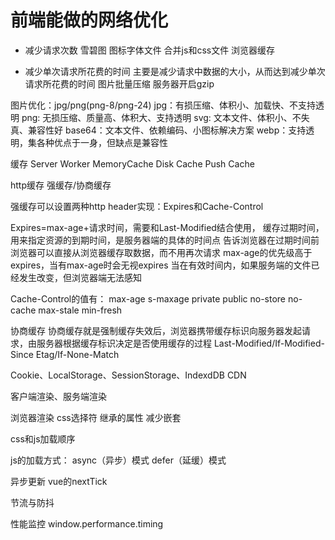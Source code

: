 # 前端能做的网络优化
+ 减少请求次数
雪碧图 图标字体文件
合并js和css文件
浏览器缓存

+ 减少单次请求所花费的时间
主要是减少请求中数据的大小，从而达到减少单次请求所花费的时间
图片批量压缩
服务器开启gzip

图片优化：jpg/png(png-8/png-24)
jpg：有损压缩、体积小、加载快、不支持透明
png: 无损压缩、质量高、体积大、支持透明
svg: 文本文件、体积小、不失真、兼容性好
base64：文本文件、依赖编码、小图标解决方案
webp：支持透明，集各种优点于一身，但缺点是兼容性


缓存
Server Worker
MemoryCache
Disk Cache
Push Cache

http缓存
强缓存/协商缓存

强缓存可以设置两种http header实现：Expires和Cache-Control

Expires=max-age+请求时间，需要和Last-Modified结合使用，
缓存过期时间，用来指定资源的到期时间，是服务器端的具体的时间点
告诉浏览器在过期时间前浏览器可以直接从浏览器缓存取数据，而不用再次请求
max-age的优先级高于expires，当有max-age时会无视expires
当在有效时间内，如果服务端的文件已经发生改变，但浏览器端无法感知

Cache-Control的值有：
max-age
s-maxage
private
public
no-store
no-cache
max-stale
min-fresh

协商缓存
协商缓存就是强制缓存失效后，浏览器携带缓存标识向服务器发起请求，由服务器根据缓存标识决定是否使用缓存的过程
Last-Modified/If-Modified-Since
Etag/If-None-Match


Cookie、LocalStorage、SessionStorage、IndexdDB
CDN

客户端渲染、服务端渲染

浏览器渲染
css选择符
继承的属性
减少嵌套

css和js加载顺序

js的加载方式：
async（异步）模式
defer（延缓）模式

异步更新  vue的nextTick

节流与防抖


性能监控  window.performance.timing